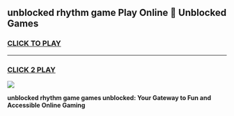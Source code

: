 
## unblocked rhythm game Play Online 👋 Unblocked Games
<h3>
<a href="https://premium.freeplayer.one?title=unblocked_rhythm_game&ref=19F">CLICK TO PLAY</a></h3>
<hr>

<h3>
<a href="https://premium.freeplayer.one?title=unblocked_rhythm_game&ref=19F">CLICK 2 PLAY</a>
  
</h3>

<a href="https://premium.freeplayer.one?title=unblocked_rhythm_game&ref=19F"><img src="https://clearcache.store/games.png"></a>


**unblocked rhythm game games unblocked: Your Gateway to Fun and Accessible Online Gaming**
